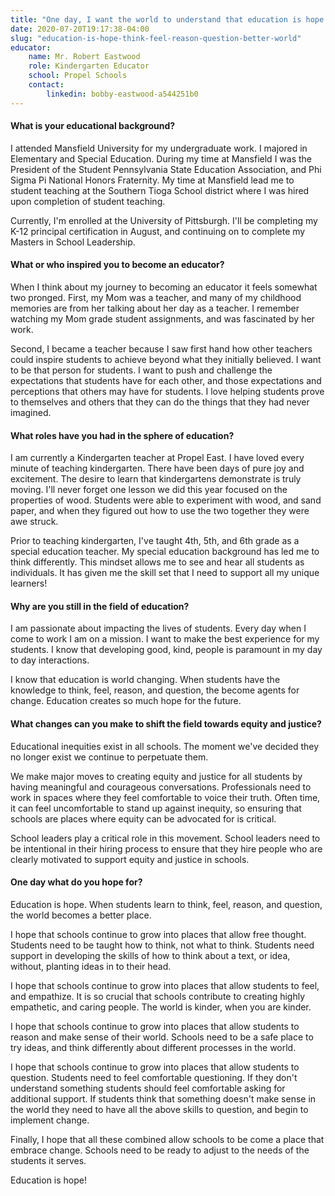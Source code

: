 ```yaml
---
title: "One day, I want the world to understand that education is hope.  When students learn to think, feel, reason, and question, the world becomes a better place"
date: 2020-07-20T19:17:38-04:00
slug: "education-is-hope-think-feel-reason-question-better-world"
educator:
    name: Mr. Robert Eastwood
    role: Kindergarten Educator
    school: Propel Schools
    contact:
        linkedin: bobby-eastwood-a544251b0
---
```


#### What is your educational background?

I attended Mansfield University for my undergraduate work. I majored in Elementary and Special Education. During my time at Mansfield I was the President of the Student Pennsylvania State Education Association, and Phi Sigma Pi National Honors Fraternity. My time at Mansfield lead me to student teaching at the Southern Tioga School district where I was hired upon completion of student teaching.

Currently, I'm enrolled at the University of Pittsburgh. I'll be completing my K-12 principal certification in August, and continuing on to complete my Masters in School Leadership.

#### What or who inspired you to become an educator?

When I think about my journey to becoming an educator it feels somewhat two pronged. First, my Mom was a teacher, and many of my childhood memories are from her talking about her day as a teacher. I remember watching my Mom grade student assignments, and was fascinated by her work.

Second, I became a teacher because I saw first hand how other teachers could inspire students to achieve beyond what they initially believed. I want to be that person for students. I want to push and challenge the expectations that students have for each other, and those expectations and perceptions that others may have for students. I love helping students prove to themselves and others that they can do the things that they had never imagined.

#### What roles have you had in the sphere of education?

I am currently a Kindergarten teacher at Propel East. I have loved every minute of teaching kindergarten. There have been days of pure joy and excitement. The desire to learn that kindergartens demonstrate is truly moving. I'll never forget one lesson we did this year focused on the properties of wood. Students were able to experiment with wood, and sand paper, and when they figured out how to use the two together they were awe struck.

Prior to teaching kindergarten, I've taught 4th, 5th, and 6th grade as a special education teacher. My special education background has led me to think differently. This mindset allows me to see and hear all students as individuals. It has given me the skill set that I need to support all my unique learners!

#### Why are you still in the field of education?

I am passionate about impacting the lives of students. Every day when I come to work I am on a mission. I want to make the best experience for my students. I know that developing good, kind, people is paramount in my day to day interactions.

I know that education is world changing. When students have the knowledge to think, feel, reason, and question, the become agents for change. Education creates so much hope for the future.

#### What changes can you make to shift the field towards equity and justice?

Educational inequities exist in all schools. The moment we've decided they no longer exist we continue to perpetuate them.

We make major moves to creating equity and justice for all students by having meaningful and courageous conversations. Professionals need to work in spaces where they feel comfortable to voice their truth. Often time, it can feel uncomfortable to stand up against inequity, so ensuring that schools are places where equity can be advocated for is critical.

School leaders play a critical role in this movement. School leaders need to be intentional in their hiring process to ensure that they hire people who are clearly motivated to support equity and justice in schools.

#### One day what do you hope for?

Education is hope. When students learn to think, feel, reason, and question, the world becomes a better place.

I hope that schools continue to grow into places that allow free thought. Students need to be taught how to think, not what to think. Students need support in developing the skills of how to think about a text, or idea, without, planting ideas in to their head.

I hope that schools continue to grow into places that allow students to feel, and empathize. It is so crucial that schools contribute to creating highly empathetic, and caring people. The world is kinder, when you are kinder.

I hope that schools continue to grow into places that allow students to reason and make sense of their world. Schools need to be a safe place to try ideas, and think differently about different processes in the world.

I hope that schools continue to grow into places that allow students to question. Students need to feel comfortable questioning. If they don't understand something students should feel comfortable asking for additional support. If students think that something doesn't make sense in the world they need to have all the above skills to question, and begin to implement change.

Finally, I hope that all these combined allow schools to be come a place that embrace change. Schools need to be ready to adjust to the needs of the students it serves.

Education is hope!
